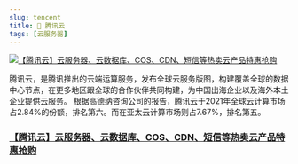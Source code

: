 ```yaml
---
slug: tencent 
title: 🎁 腾讯云
tags: [云服务器]
---
```


[![【腾讯云】云服务器、云数据库、COS、CDN、短信等热卖云产品特惠抢购](/img/promote/345-200.webp)](https://curl.qcloud.com/YyjHGB4N)

腾讯云，是腾讯推出的云端运算服务，发布全球云服务版图，构建覆盖全球的数据中心节点，在更多地区跟全球的合作伙伴共同构建，为中国出海企业以及海外本土企业提供云服务。 根据高德纳咨询公司的报告，腾讯云于2021年全球云计算市场占2.84%的份额，排名第六。而在亚太云计算市场则占7.67%，排名第五。

### [【腾讯云】云服务器、云数据库、COS、CDN、短信等热卖云产品特惠抢购](https://curl.qcloud.com/YyjHGB4N)


